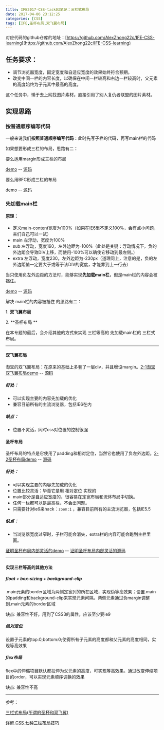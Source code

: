 ```yaml
---
title: IFE2017-CSS-task03笔记：三栏式布局
date: 2017-04-06 23:12:25
categories: [CSS]
tags: [IFE,圣杯布局,双飞翼布局]
---
```


对应代码的github仓库的地址：[https://github.com/AlexZhong22c/IFE-CSS-learning](https://github.com/AlexZhong22c/IFE-CSS-learning)

<!--more-->

## 任务要求：

- 调节浏览器宽度，固定宽度和自适应宽度的效果始终符合预期。
- 改变中间一栏的内容长度，以确保在中间一栏较高和右边一栏较高时，父元素的高度始终为子元素中最高的高度。

这个任务中，懒于去上网找图片素材，直接引用了别人复仇者联盟的图片素材。

## 实现思路

### 按普通顺序编写代码

一般来说我们**按照普通顺序编写代码**：此时先写子栏的代码，再写main栏的代码

如果想要形成三栏的布局，思路有二：

要么运用margin形成三栏的布局

[demo](https://alexzhong22c.github.io/IFE-CSS-learning/task03%E4%B8%89%E6%A0%8F%E5%B8%83%E5%B1%80/%E6%8C%89%E6%99%AE%E9%80%9A%E9%A1%BA%E5%BA%8F%E7%BC%96%E5%86%99/1%E6%99%AE%E9%80%9A%E6%96%B9%E6%B3%95-%E7%94%A8margin%E5%88%86%E5%BC%80.html) --  [源码](https://github.com/AlexZhong22c/IFE-CSS-learning/blob/master/task03%E4%B8%89%E6%A0%8F%E5%B8%83%E5%B1%80/%E6%8C%89%E6%99%AE%E9%80%9A%E9%A1%BA%E5%BA%8F%E7%BC%96%E5%86%99/1%E6%99%AE%E9%80%9A%E6%96%B9%E6%B3%95-%E7%94%A8margin%E5%88%86%E5%BC%80.html)

要么用BFC形成三栏的布局

[demo](https://alexzhong22c.github.io/IFE-CSS-learning/task03%E4%B8%89%E6%A0%8F%E5%B8%83%E5%B1%80/%E6%8C%89%E6%99%AE%E9%80%9A%E9%A1%BA%E5%BA%8F%E7%BC%96%E5%86%99/2%E4%BD%BF%E7%94%A8BFC%E6%96%B9%E6%B3%95.html) --  [源码](https://github.com/AlexZhong22c/IFE-CSS-learning/blob/master/task03%E4%B8%89%E6%A0%8F%E5%B8%83%E5%B1%80/%E6%8C%89%E6%99%AE%E9%80%9A%E9%A1%BA%E5%BA%8F%E7%BC%96%E5%86%99/2%E4%BD%BF%E7%94%A8BFC%E6%96%B9%E6%B3%95.html)

### 先加载main栏

#### 原理：

- 定义main-content宽度为100%（如果在IE6里不定义100%，会有点小问题，亲们自己可以一试）
- main 左浮动，宽度为100%
- sub 左浮动，宽度190，左外边距为-100%（此处是关键：浮动情况下，负的外边距会导致DIV上移，而使用-100%可以确使它移动到最左侧。)
- extra 左浮动，宽度230，左外边距为-230px（道理同上，注意的是，负的左外边距值一定要大于或等于该DIV的宽度，才能靠到上一行去）

当只使用负左外边距的方法时，能够实现**先加载main栏**，但是main栏的内容会被挡住。

[demo](https://alexzhong22c.github.io/IFE-CSS-learning/task03%E4%B8%89%E6%A0%8F%E5%B8%83%E5%B1%80/%E5%85%88%E5%8A%A0%E8%BD%BDmain%E6%A0%8F/1main%E7%9A%84%E5%86%85%E5%AE%B9%E8%A2%AB%E6%8C%A1%E4%BD%8F.html) --  [源码](https://github.com/AlexZhong22c/IFE-CSS-learning/blob/master/task03%E4%B8%89%E6%A0%8F%E5%B8%83%E5%B1%80/%E5%85%88%E5%8A%A0%E8%BD%BDmain%E6%A0%8F/1main%E7%9A%84%E5%86%85%E5%AE%B9%E8%A2%AB%E6%8C%A1%E4%BD%8F.html)

解决 main栏的内容被挡住 的思路有二：

1\. **双飞翼布局**

2\.  **圣杯布局 **

在本专题的最后，会介绍其他的方式来实现 三栏等高的 先加载main栏的 三栏式布局。

------

#### 双飞翼布局

淘宝的双飞翼布局：在原来的基础上多套了一层div，并且增设margin。[2-1淘宝双飞翼布局demo](https://alexzhong22c.github.io/IFE-CSS-learning/task03%E4%B8%89%E6%A0%8F%E5%B8%83%E5%B1%80/%E5%85%88%E5%8A%A0%E8%BD%BDmain%E6%A0%8F/2-1%E5%8F%8C%E9%A3%9E%E7%BF%BC%E5%B8%83%E5%B1%80.html) --  [源码](https://github.com/AlexZhong22c/IFE-CSS-learning/blob/master/task03%E4%B8%89%E6%A0%8F%E5%B8%83%E5%B1%80/%E5%85%88%E5%8A%A0%E8%BD%BDmain%E6%A0%8F/2-1%E5%8F%8C%E9%A3%9E%E7%BF%BC%E5%B8%83%E5%B1%80.html)

##### 好处：

- 可以实现主要的内容先加载的优化
- 兼容目前所有的主流浏览器，包括IE6在内

##### 缺点：

- 位置不灵活，同时css对位置的控制很强

#### 圣杯布局

圣杯布局的特点是它使用了padding和相对定位，当然它也使用了负左外边距。[2-2圣杯布局demo](https://alexzhong22c.github.io/IFE-CSS-learning/task03三栏布局/先加载main栏/2-2圣杯布局.html) --  [源码](https://github.com/AlexZhong22c/IFE-CSS-learning/blob/master/task03%E4%B8%89%E6%A0%8F%E5%B8%83%E5%B1%80/%E5%85%88%E5%8A%A0%E8%BD%BDmain%E6%A0%8F/2-2%E5%9C%A3%E6%9D%AF%E5%B8%83%E5%B1%80.html)

##### 好处：

- 可以实现主要的内容先加载的优化
- 位置比较灵活：毕竟它是用 相对定位 实现的
- main部分是自适应宽度的，很容易在定宽布局和流体布局中切换。
- 任何一栏都可以是最高栏，不会出问题。
- 只需要针对ie6来hack：`zoom:1` ，兼容目前所有的主流浏览器，包括IE5.5

##### 缺点：

- 当浏览器宽度过窄时，子栏可能会消失，extra栏的内容可能会跑到主栏里面。

[证明圣杯布局内部灵活的demo](https://alexzhong22c.github.io/IFE-CSS-learning/task03%E4%B8%89%E6%A0%8F%E5%B8%83%E5%B1%80/%E5%85%88%E5%8A%A0%E8%BD%BDmain%E6%A0%8F/2-2-X%E8%AF%81%E6%98%8E%E5%9C%A3%E6%9D%AF%E5%B8%83%E5%B1%80%E5%86%85%E9%83%A8%E7%81%B5%E6%B4%BB.html) -- [证明圣杯布局内部灵活的源码](https://github.com/AlexZhong22c/IFE-CSS-learning/blob/master/task03%E4%B8%89%E6%A0%8F%E5%B8%83%E5%B1%80/%E5%85%88%E5%8A%A0%E8%BD%BDmain%E6%A0%8F/2-2-X%E8%AF%81%E6%98%8E%E5%9C%A3%E6%9D%AF%E5%B8%83%E5%B1%80%E5%86%85%E9%83%A8%E7%81%B5%E6%B4%BB.html)

------

#### 实现三栏等高的其他方法

##### float + box-sizing + background-clip

.main元素的border区域为两侧定宽列的所在区域，实现伪等高效果；设置.main的padding和background-clip来实现元素间隔。两侧元素通过负margin调整到.main元素的border区域

缺点: 兼容性不好，用到了CSS3的属性，应该至少要ie9

##### 绝对定位

设置子元素的top:0;bottom:0;使得所有子元素的高度都和父元素的高度相同，实现等高效果

##### flex布局

flex中的伸缩项目默认都拉伸为父元素的高度，可实现等高效果。通过改变伸缩项目的order，可以实现元素顺序调换的效果

缺点: 兼容性不高

------

参考：  

[三栏式布局(所谓的圣杯和双飞翼)](http://www.cnblogs.com/xiaohuochai/p/5459587.html)

[详解 CSS 七种三栏布局技巧](https://zhuanlan.zhihu.com/p/25070186?refer=learncoding)
